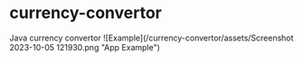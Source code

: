 # currency-convertor
Java currency convertor
![Example](/currency-convertor/assets/Screenshot 2023-10-05 121930.png "App Example")
